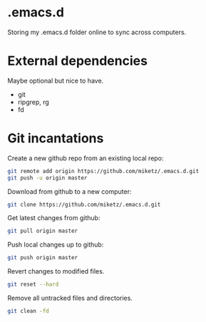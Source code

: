 # .emacs.d

Storing my .emacs.d folder online to sync across computers.

# External dependencies

Maybe optional but nice to have.

- git
- ripgrep, rg
- fd

# Git incantations
Create a new github repo from an existing local repo:

```bash
git remote add origin https://github.com/miketz/.emacs.d.git
git push -u origin master
```

Download from github to a new computer:

```bash
git clone https://github.com/miketz/.emacs.d.git
```

Get latest changes from github:

```bash
git pull origin master
```

Push local changes up to github:

```bash
git push origin master
```

Revert changes to modified files.

```bash
git reset --hard
```

Remove all untracked files and directories.

```bash
git clean -fd
```